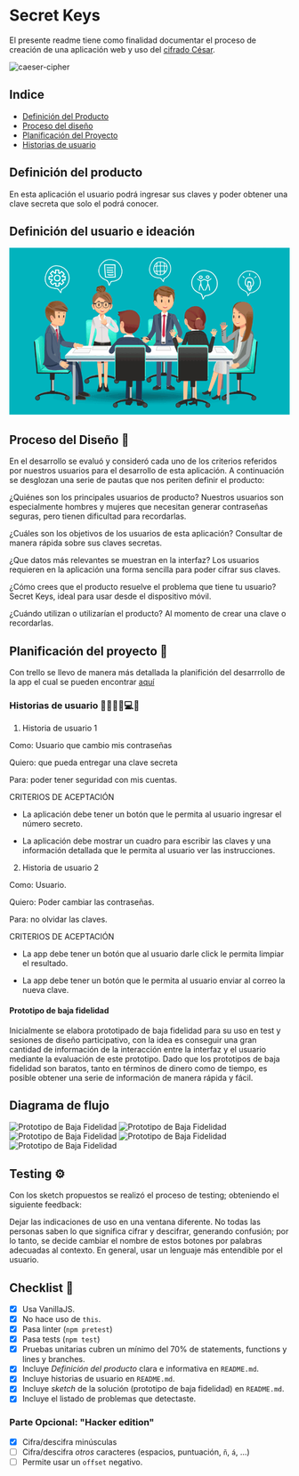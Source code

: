 # Secret Keys

El presente readme tiene como finalidad documentar el proceso de creación de una aplicación web y uso del [cifrado César](https://en.wikipedia.org/wiki/Caesar_cipher).

![caeser-cipher](https://upload.wikimedia.org/wikipedia/commons/thumb/2/2b/Caesar3.svg/2000px-Caesar3.svg.png)


## Indice

* [Definición del Producto](#deficion-del-producto)
* [Proceso del diseño](#proceso-del-diseño)
* [Planificación del Proyecto](#planificacion-del-proyecto)
* [Historias de usuario](#historias-de-usuario)



## Definición del producto
En esta aplicación el usuario podrá ingresar sus claves y poder obtener una clave secreta que solo el podrá conocer.

## Definición del usuario e ideación

![Lluvia de ideas](./src/img/lluviadeideas.png "Lluvia de ideas")

## Proceso del Diseño 🎨
En el desarrollo se evaluó y consideró cada uno de los criterios referidos por nuestros usuarios para el desarrollo de esta aplicación. A continuación se desglozan una serie de pautas que nos periten definir el producto:

¿Quiénes son los principales usuarios de producto?
Nuestros usuarios son especialmente hombres y mujeres que necesitan generar contraseñas seguras, pero tienen dificultad para recordarlas.

¿Cuáles son los objetivos de los usuarios de esta aplicación?
Consultar de manera rápida sobre sus claves secretas.

¿Que datos más relevantes se muestran en la interfaz?
Los usuarios requieren en la aplicación una forma sencilla para poder cifrar sus claves.

¿Cómo crees que el producto resuelve el problema que tiene tu usuario?
Secret Keys, ideal para usar desde el dispositivo móvil.

¿Cuándo utilizan o utilizarían el producto?
Al momento de crear una clave o recordarlas.

## Planificación del proyecto 📑
Con trello se llevo de manera más detallada la planifición del desarrrollo de la app el cual se pueden encontrar [aquí](https://trello.com/b/SNLUaYVB/cipher-20)


### Historias de usuario 👩🏻🧔🏻💻💡

1. Historia de usuario 1

Como: Usuario que cambio mis contraseñas

Quiero: que pueda entregar una clave secreta

Para: poder tener seguridad con mis cuentas.

CRITERIOS DE ACEPTACIÓN

* La aplicación debe tener un botón que le permita al usuario ingresar el número secreto.

* La aplicación debe mostrar un cuadro para escribir las claves y una información detallada que le permita al usuario ver las instrucciones.


2. Historia de usuario 2

Como: Usuario.

Quiero: Poder cambiar las contraseñas.

Para: no olvidar las claves.

CRITERIOS DE ACEPTACIÓN 

* La app debe tener un botón que al usuario darle click le permita limpiar el resultado.

*  La app debe tener un botón que le permita al usuario enviar al correo la nueva clave.

#### Prototipo de baja fidelidad 

Inicialmente se elabora prototipado de baja fidelidad para su uso en test y sesiones de diseño participativo, con la idea es conseguir una gran cantidad de información de la interacción entre la interfaz y el usuario mediante la evaluación de este prototipo. Dado que los prototipos de baja fidelidad son baratos, tanto en términos de dinero como de tiempo, es posible obtener una serie de información de manera rápida y fácil.

## Diagrama de flujo
![Prototipo de Baja Fidelidad](./src/img/Sketch_1.jpg "Boceto 1")
![Prototipo de Baja Fidelidad](./src/img/Sketch_2.jpg "Boceto 2")
![Prototipo de Baja Fidelidad](./src/img/Sketch_3.jpg "Boceto 3")
![Prototipo de Baja Fidelidad](./src/img/Sketch_4.jpg "Boceto 4")
![Prototipo de Baja Fidelidad](./src/img/Sketch_5.jpg "Boceto 5")

## Testing ⚙️
Con los sketch propuestos se realizó el proceso de testing; obteniendo el siguiente feedback:

Dejar las indicaciones de uso en una ventana diferente.
No todas las personas saben lo que significa cifrar y descifrar, generando confusión; por lo tanto, se decide cambiar el nombre de estos botones por palabras adecuadas al contexto.
En general, usar un lenguaje más entendible por el usuario.
## Checklist 🚀

* [X] Usa VanillaJS.
* [X] No hace uso de `this`.
* [X] Pasa linter (`npm pretest`)
* [X] Pasa tests (`npm test`)
* [X] Pruebas unitarias cubren un mínimo del 70% de statements, functions y
  lines y branches.
* [X] Incluye _Definición del producto_ clara e informativa en `README.md`.
* [X] Incluye historias de usuario en `README.md`.
* [X] Incluye _sketch_ de la solución (prototipo de baja fidelidad) en
  `README.md`.
* [X] Incluye el listado de problemas que detectaste.

### Parte Opcional: "Hacker edition"
* [X] Cifra/descifra minúsculas
* [ ] Cifra/descifra _otros_ caracteres (espacios, puntuación, `ñ`, `á`, ...)
* [ ] Permite usar un `offset` negativo.
